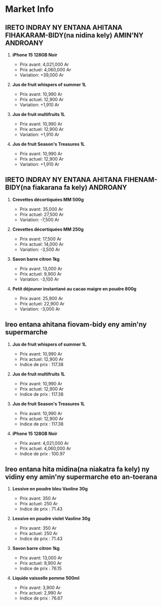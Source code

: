 # Market Info

## IRETO INDRAY NY ENTANA AHITANA FIHAKARAM-BIDY(na nidina kely) AMIN'NY ANDROANY

1. **iPhone 15 128GB Noir**
   - Prix avant: 4,021,000 Ar
   - Prix actuel: 4,060,000 Ar
   - Variation: +39,000 Ar

2. **Jus de fruit whispers of summer 1L**
   - Prix avant: 10,990 Ar
   - Prix actuel: 12,900 Ar
   - Variation: +1,910 Ar

3. **Jus de fruit multifruits 1L**
   - Prix avant: 10,990 Ar
   - Prix actuel: 12,900 Ar
   - Variation: +1,910 Ar

4. **Jus de fruit  Season's Treasures 1L**
   - Prix avant: 10,990 Ar
   - Prix actuel: 12,900 Ar
   - Variation: +1,910 Ar

## IRETO INDRAY NY ENTANA AHITANA FIHENAM-BIDY(na fiakarana fa kely) ANDROANY

1. **Crevettes décortiquées MM 500g**
   - Prix avant: 35,000 Ar
   - Prix actuel: 27,500 Ar
   - Variation: -7,500 Ar

2. **Crevettes décortiquées MM 250g**
   - Prix avant: 17,500 Ar
   - Prix actuel: 14,000 Ar
   - Variation: -3,500 Ar

3. **Savon barre citron 1kg**
   - Prix avant: 13,000 Ar
   - Prix actuel: 9,900 Ar
   - Variation: -3,100 Ar

4. **Petit déjeuner instantané au cacao maigre en poudre 800g**
   - Prix avant: 25,900 Ar
   - Prix actuel: 22,900 Ar
   - Variation: -3,000 Ar

## Ireo entana ahitana fiovam-bidy eny amin'ny supermarche

1. **Jus de fruit whispers of summer 1L**
   - Prix avant: 10,990 Ar
   - Prix actuel: 12,900 Ar
   - Indice de prix : 117.38

2. **Jus de fruit multifruits 1L**
   - Prix avant: 10,990 Ar
   - Prix actuel: 12,900 Ar
   - Indice de prix : 117.38

3. **Jus de fruit  Season's Treasures 1L**
   - Prix avant: 10,990 Ar
   - Prix actuel: 12,900 Ar
   - Indice de prix : 117.38

4. **iPhone 15 128GB Noir**
   - Prix avant: 4,021,000 Ar
   - Prix actuel: 4,060,000 Ar
   - Indice de prix : 100.97

## Ireo entana hita midina(na niakatra fa kely) ny vidiny eny amin'ny supermarche eto an-toerana

1. **Lessive en poudre bleu Vaoline 30g**
   - Prix avant: 350 Ar
   - Prix actuel: 250 Ar
   - Indice de prix : 71.43

2. **Lessive en poudre violet Vaoline 30g**
   - Prix avant: 350 Ar
   - Prix actuel: 250 Ar
   - Indice de prix : 71.43

3. **Savon barre citron 1kg**
   - Prix avant: 13,000 Ar
   - Prix actuel: 9,900 Ar
   - Indice de prix : 76.15

4. **Liquide vaisselle pomme 500ml**
   - Prix avant: 3,900 Ar
   - Prix actuel: 2,990 Ar
   - Indice de prix : 76.67

